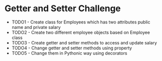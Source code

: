 # Getter and Setter Challenge
- TODO1 - Create class for Employees which has two attributes public name and private salary
- TODO2 - Create two different employee objects based on Employee class
- TODO3 - Create getter and setter methods to access and update salary
- TODO4 - Change getter and setter methods using property
- TODO5 - Change them in Pythonic way using decorators